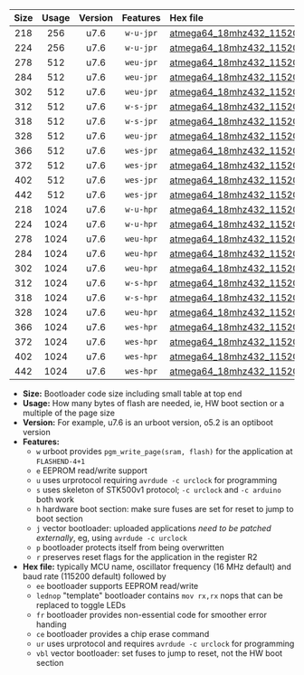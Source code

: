 |Size|Usage|Version|Features|Hex file|
|:-:|:-:|:-:|:-:|:--|
|218|256|u7.6|`w-u-jpr`|[atmega64_18mhz432_115200bps_ur_vbl.hex](https://raw.githubusercontent.com/stefanrueger/urboot/main/bootloaders/atmega64/fcpu_18mhz432/115200_bps/atmega64_18mhz432_115200bps_ur_vbl.hex)|
|224|256|u7.6|`w-u-jpr`|[atmega64_18mhz432_115200bps_lednop_ur_vbl.hex](https://raw.githubusercontent.com/stefanrueger/urboot/main/bootloaders/atmega64/fcpu_18mhz432/115200_bps/atmega64_18mhz432_115200bps_lednop_ur_vbl.hex)|
|278|512|u7.6|`weu-jpr`|[atmega64_18mhz432_115200bps_ee_ur_vbl.hex](https://raw.githubusercontent.com/stefanrueger/urboot/main/bootloaders/atmega64/fcpu_18mhz432/115200_bps/atmega64_18mhz432_115200bps_ee_ur_vbl.hex)|
|284|512|u7.6|`weu-jpr`|[atmega64_18mhz432_115200bps_ee_lednop_ur_vbl.hex](https://raw.githubusercontent.com/stefanrueger/urboot/main/bootloaders/atmega64/fcpu_18mhz432/115200_bps/atmega64_18mhz432_115200bps_ee_lednop_ur_vbl.hex)|
|302|512|u7.6|`weu-jpr`|[atmega64_18mhz432_115200bps_ee_lednop_fr_ur_vbl.hex](https://raw.githubusercontent.com/stefanrueger/urboot/main/bootloaders/atmega64/fcpu_18mhz432/115200_bps/atmega64_18mhz432_115200bps_ee_lednop_fr_ur_vbl.hex)|
|312|512|u7.6|`w-s-jpr`|[atmega64_18mhz432_115200bps_vbl.hex](https://raw.githubusercontent.com/stefanrueger/urboot/main/bootloaders/atmega64/fcpu_18mhz432/115200_bps/atmega64_18mhz432_115200bps_vbl.hex)|
|318|512|u7.6|`w-s-jpr`|[atmega64_18mhz432_115200bps_lednop_vbl.hex](https://raw.githubusercontent.com/stefanrueger/urboot/main/bootloaders/atmega64/fcpu_18mhz432/115200_bps/atmega64_18mhz432_115200bps_lednop_vbl.hex)|
|328|512|u7.6|`weu-jpr`|[atmega64_18mhz432_115200bps_ee_lednop_fr_ce_ur_vbl.hex](https://raw.githubusercontent.com/stefanrueger/urboot/main/bootloaders/atmega64/fcpu_18mhz432/115200_bps/atmega64_18mhz432_115200bps_ee_lednop_fr_ce_ur_vbl.hex)|
|366|512|u7.6|`wes-jpr`|[atmega64_18mhz432_115200bps_ee_vbl.hex](https://raw.githubusercontent.com/stefanrueger/urboot/main/bootloaders/atmega64/fcpu_18mhz432/115200_bps/atmega64_18mhz432_115200bps_ee_vbl.hex)|
|372|512|u7.6|`wes-jpr`|[atmega64_18mhz432_115200bps_ee_lednop_vbl.hex](https://raw.githubusercontent.com/stefanrueger/urboot/main/bootloaders/atmega64/fcpu_18mhz432/115200_bps/atmega64_18mhz432_115200bps_ee_lednop_vbl.hex)|
|402|512|u7.6|`wes-jpr`|[atmega64_18mhz432_115200bps_ee_lednop_fr_vbl.hex](https://raw.githubusercontent.com/stefanrueger/urboot/main/bootloaders/atmega64/fcpu_18mhz432/115200_bps/atmega64_18mhz432_115200bps_ee_lednop_fr_vbl.hex)|
|442|512|u7.6|`wes-jpr`|[atmega64_18mhz432_115200bps_ee_lednop_fr_ce_vbl.hex](https://raw.githubusercontent.com/stefanrueger/urboot/main/bootloaders/atmega64/fcpu_18mhz432/115200_bps/atmega64_18mhz432_115200bps_ee_lednop_fr_ce_vbl.hex)|
|218|1024|u7.6|`w-u-hpr`|[atmega64_18mhz432_115200bps_ur.hex](https://raw.githubusercontent.com/stefanrueger/urboot/main/bootloaders/atmega64/fcpu_18mhz432/115200_bps/atmega64_18mhz432_115200bps_ur.hex)|
|224|1024|u7.6|`w-u-hpr`|[atmega64_18mhz432_115200bps_lednop_ur.hex](https://raw.githubusercontent.com/stefanrueger/urboot/main/bootloaders/atmega64/fcpu_18mhz432/115200_bps/atmega64_18mhz432_115200bps_lednop_ur.hex)|
|278|1024|u7.6|`weu-hpr`|[atmega64_18mhz432_115200bps_ee_ur.hex](https://raw.githubusercontent.com/stefanrueger/urboot/main/bootloaders/atmega64/fcpu_18mhz432/115200_bps/atmega64_18mhz432_115200bps_ee_ur.hex)|
|284|1024|u7.6|`weu-hpr`|[atmega64_18mhz432_115200bps_ee_lednop_ur.hex](https://raw.githubusercontent.com/stefanrueger/urboot/main/bootloaders/atmega64/fcpu_18mhz432/115200_bps/atmega64_18mhz432_115200bps_ee_lednop_ur.hex)|
|302|1024|u7.6|`weu-hpr`|[atmega64_18mhz432_115200bps_ee_lednop_fr_ur.hex](https://raw.githubusercontent.com/stefanrueger/urboot/main/bootloaders/atmega64/fcpu_18mhz432/115200_bps/atmega64_18mhz432_115200bps_ee_lednop_fr_ur.hex)|
|312|1024|u7.6|`w-s-hpr`|[atmega64_18mhz432_115200bps.hex](https://raw.githubusercontent.com/stefanrueger/urboot/main/bootloaders/atmega64/fcpu_18mhz432/115200_bps/atmega64_18mhz432_115200bps.hex)|
|318|1024|u7.6|`w-s-hpr`|[atmega64_18mhz432_115200bps_lednop.hex](https://raw.githubusercontent.com/stefanrueger/urboot/main/bootloaders/atmega64/fcpu_18mhz432/115200_bps/atmega64_18mhz432_115200bps_lednop.hex)|
|328|1024|u7.6|`weu-hpr`|[atmega64_18mhz432_115200bps_ee_lednop_fr_ce_ur.hex](https://raw.githubusercontent.com/stefanrueger/urboot/main/bootloaders/atmega64/fcpu_18mhz432/115200_bps/atmega64_18mhz432_115200bps_ee_lednop_fr_ce_ur.hex)|
|366|1024|u7.6|`wes-hpr`|[atmega64_18mhz432_115200bps_ee.hex](https://raw.githubusercontent.com/stefanrueger/urboot/main/bootloaders/atmega64/fcpu_18mhz432/115200_bps/atmega64_18mhz432_115200bps_ee.hex)|
|372|1024|u7.6|`wes-hpr`|[atmega64_18mhz432_115200bps_ee_lednop.hex](https://raw.githubusercontent.com/stefanrueger/urboot/main/bootloaders/atmega64/fcpu_18mhz432/115200_bps/atmega64_18mhz432_115200bps_ee_lednop.hex)|
|402|1024|u7.6|`wes-hpr`|[atmega64_18mhz432_115200bps_ee_lednop_fr.hex](https://raw.githubusercontent.com/stefanrueger/urboot/main/bootloaders/atmega64/fcpu_18mhz432/115200_bps/atmega64_18mhz432_115200bps_ee_lednop_fr.hex)|
|442|1024|u7.6|`wes-hpr`|[atmega64_18mhz432_115200bps_ee_lednop_fr_ce.hex](https://raw.githubusercontent.com/stefanrueger/urboot/main/bootloaders/atmega64/fcpu_18mhz432/115200_bps/atmega64_18mhz432_115200bps_ee_lednop_fr_ce.hex)|

- **Size:** Bootloader code size including small table at top end
- **Usage:** How many bytes of flash are needed, ie, HW boot section or a multiple of the page size
- **Version:** For example, u7.6 is an urboot version, o5.2 is an optiboot version
- **Features:**
  + `w` urboot provides `pgm_write_page(sram, flash)` for the application at `FLASHEND-4+1`
  + `e` EEPROM read/write support
  + `u` uses urprotocol requiring `avrdude -c urclock` for programming
  + `s` uses skeleton of STK500v1 protocol; `-c urclock` and `-c arduino` both work
  + `h` hardware boot section: make sure fuses are set for reset to jump to boot section
  + `j` vector bootloader: uploaded applications *need to be patched externally*, eg, using `avrdude -c urclock`
  + `p` bootloader protects itself from being overwritten
  + `r` preserves reset flags for the application in the register R2
- **Hex file:** typically MCU name, oscillator frequency (16 MHz default) and baud rate (115200 default) followed by
  + `ee` bootloader supports EEPROM read/write
  + `lednop` "template" bootloader contains `mov rx,rx` nops that can be replaced to toggle LEDs
  + `fr` bootloader provides non-essential code for smoother error handing
  + `ce` bootloader provides a chip erase command
  + `ur` uses urprotocol and requires `avrdude -c urclock` for programming
  + `vbl` vector bootloader: set fuses to jump to reset, not the HW boot section
